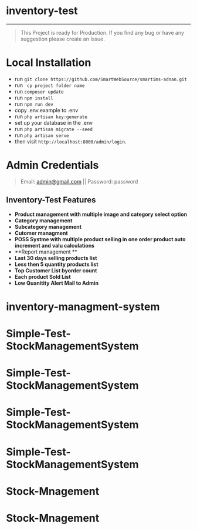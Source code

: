 # inventory-test
-----------------
> This Project is ready for Production. If you find any bug or have any suggestion please create an Issue.

# Local Installation

- run `` git clone https://github.com/SmartWebSource/smartims-adnan.git ``
- run `` cp project folder name``
- run ``composer update `` 
- run `` npm install ``
- run ``npm run dev``
- copy .env.example to .env
- run `` php artisan key:generate ``
- set up your database in the .env
- run `` php artisan migrate --seed ``
- run `` php artisan serve ``
- then visit `` http://localhost:8000/admin/login ``.


# Admin Credentials
> Email: admin@gmail.com || Password: password


## Inventory-Test Features

- **Product management with multiple image and category select option**
- **Category management**
- **Subcategory management**
- **Cutomer managment**
- **POSS Systme with multiple product selling in one order product auto
 increment and valu calculations**
- **Report management **
- **Last 30 days selling products list**
- **Less then 5 quantity products list**
- **Top Customer List byorder count**
- **Each product Sold List**
- **Low Quanitity Alert Mail to Admin**



# inventory-managment-system
# Simple-Test-StockManagementSystem
# Simple-Test-StockManagementSystem
# Simple-Test-StockManagementSystem
# Simple-Test-StockManagementSystem
# Stock-Mnagement
# Stock-Mnagement
